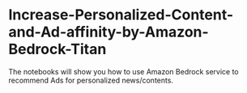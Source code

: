 # Increase-Personalized-Content-and-Ad-affinity-by-Amazon-Bedrock-Titan
The notebooks will show you how to use Amazon Bedrock service to recommend Ads for personalized news/contents. 
